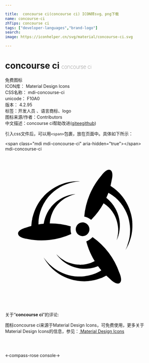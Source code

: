 ```yaml
---

title:  concourse ci(concourse ci) ICON转svg、png下载
name: concourse-ci
zhTips: concourse ci
tags: ["developer-languages","brand-logo"]
search: 
image: https://iconhelper.cn/svg/material/concourse-ci.svg

---
```


# concourse ci  <small style="font-size: 60%;font-weight: 100">concourse ci</small>


<div class="detail-page">
<p>
<span><span class="badge-success badge">免费图标</span> </span>
<br/>
<span>
ICON库：
<span class="badge-secondary badge">Material Design Icons</span> 
</span>
<br/>
<span>
CSS名称：
<span class="badge-secondary badge">mdi-concourse-ci</span> 
</span>
<br/>
<span>
unicode：
<span class="badge-secondary badge">F10A0</span> 
<copy-btn content='F10A0' btn-title=""></copy-btn>
<copy-btn :content='String.fromCodePoint(parseInt("F10A0", 16))' btn-title="复制U"></copy-btn>
</span>
<br/>
<span>
版本：
<span class="badge-secondary badge">4.2.95</span> 
</span><br/><span>标签：<span class="badge-light badge"><router-link to="/tags/developer-languages.html">开发人员 、语言</router-link></span><span class="badge-light badge"><router-link to="/tags/brand-logo.html">商标、logo</router-link></span></span>
<br/>
<span>图标来源/作者：<span class="badge-light badge">Contributors</span></span> 
<br/>
<span class="zh-detail">中文描述：<span class="badge-primary badge">concourse ci</span><span class="help-link"><span>帮助改进</span>(<a href="https://gitee.com/liuwave/icon-helper/edit/master/json/material/concourse-ci.json" target="_blank" rel="noopener noreferrer">gitee</a><a href="https://github.com/liuwave/icon-helper/edit/master/json/material/concourse-ci.json" target="_blank" rel="noopener noreferrer">github</a></span>)</span><br/>
</p>
</div>
<div class="alert alert-dark">
  <i class="mdi mdi-concourse-ci mdi-48px"></i>
  <i class="mdi mdi-concourse-ci mdi-36px"></i>
  <i class="mdi mdi-concourse-ci mdi-24px"></i>
  <i class="mdi mdi-concourse-ci mdi-18px"></i>
</div>
<div>
  <p>引入css文件后，可以用<code>&lt;span&gt;</code>包裹，放在页面中。具体如下所示：    
  </p>
  <div class="alert alert-primary" style="font-size: 14px">
    &lt;span class="mdi mdi-concourse-ci" aria-hidden="true"&gt;&lt;/span&gt;
    <copy-btn content='<span class="mdi mdi-concourse-ci" aria-hidden="true"></span>'></copy-btn>
  </div>
  <div class="alert alert-secondary">
    <i class="mdi mdi-concourse-ci"
    style="font-size: 24px"
    aria-hidden="true"></i> mdi-concourse-ci
    <copy-btn content="mdi-concourse-ci" btn-title="复制图标名称"></copy-btn>
  </div>
</div>
<div id="svg" class="svg-wrap">
<svg xmlns="http://www.w3.org/2000/svg" viewBox="0 0 24 24"><path d="M10.94 12.09A1.06 1.06 0 1 0 11.91 10.95A1.06 1.06 0 0 0 10.94 12.09M13.54 13.21A2.62 2.62 0 0 1 12.58 13.88L12.57 13.89A11.17 11.17 0 0 0 13.87 16.92A4.83 4.83 0 0 1 12.92 17.3A4.9 4.9 0 0 1 12.24 17.44L12.16 17.45L12.06 17.46L11.87 17.47C11.75 17.47 11.64 17.5 11.5 17.47A5 5 0 0 1 10.79 17.4A5.13 5.13 0 0 1 10.09 17.23A4.78 4.78 0 0 1 9.46 17A5 5 0 0 1 8.93 16.68A4.45 4.45 0 0 1 8.5 16.38C8.38 16.29 8.28 16.19 8.2 16.12L7.95 15.87C7.95 15.87 8 15.97 8.16 16.15C8.24 16.23 8.32 16.34 8.44 16.45A4.93 4.93 0 0 0 8.82 16.82A5.21 5.21 0 0 0 9.33 17.2A5.08 5.08 0 0 0 9.96 17.56A5.43 5.43 0 0 0 10.68 17.85A5.5 5.5 0 0 0 11.46 18.03C11.6 18.06 11.74 18.07 11.88 18.08L12.07 18.1H12.27A5.5 5.5 0 0 0 13.07 18.05A5.61 5.61 0 0 0 14.39 17.7Q14.63 18.03 14.9 18.34L14.87 18.36L14.66 18.5H14.62C14.59 18.53 14.67 18.5 14.66 18.5H14.64L14.58 18.54L14.44 18.61L14.37 18.64L14.33 18.66L14.32 18.67H14.31C14.3 18.68 14.36 18.66 14.33 18.67H14.32L14.17 18.74Q14.09 18.77 14 18.81V18.82L13.93 18.84L13.84 18.87A6.5 6.5 0 0 1 12.25 19.26A6.4 6.4 0 0 1 11.31 19.3H11.19L11.07 19.29L10.81 19.27C10.65 19.24 10.5 19.23 10.33 19.2A6.59 6.59 0 0 1 8.5 18.57C8.35 18.5 8.21 18.43 8.08 18.35C7.95 18.27 7.83 18.19 7.71 18.11A6.64 6.64 0 0 1 7.07 17.6A6.35 6.35 0 0 1 6.57 17.11C6.43 16.96 6.32 16.82 6.22 16.7C6.13 16.58 6.06 16.5 6 16.42L5.94 16.32L6 16.43C6.04 16.5 6.1 16.6 6.18 16.73C6.26 16.86 6.36 17 6.5 17.18A6.5 6.5 0 0 0 6.94 17.73A6.86 6.86 0 0 0 7.55 18.31C7.67 18.41 7.78 18.5 7.91 18.6C8.04 18.7 8.17 18.79 8.31 18.88A7.12 7.12 0 0 0 9.21 19.37A7.2 7.2 0 0 0 10.2 19.74C10.37 19.8 10.55 19.83 10.73 19.87L11 19.92L11.11 19.94L11.25 19.96A7.27 7.27 0 0 0 12.29 20.03A7.38 7.38 0 0 0 14.14 19.77L14.23 19.74L14.28 19.73L14.34 19.71C14.4 19.69 14.46 19.68 14.5 19.66L14.68 19.6L14.85 19.54L15 19.5L15.06 19.45H15.08L15.13 19.43L15.14 19.42L15.17 19.41L15.39 19.3L15.67 19.16C15.86 19.34 16.06 19.5 16.26 19.69C16.26 19.69 17.23 20.69 17.76 20.28C18.26 19.89 17.68 18.68 17.68 18.68A11.2 11.2 0 0 0 13.54 13.21M10.16 11.57L10.15 11.56A11.18 11.18 0 0 0 6.91 11.11A4.72 4.72 0 0 1 7.34 9.39L7.38 9.31L7.42 9.23L7.5 9.06C7.57 8.96 7.62 8.85 7.69 8.75A4.97 4.97 0 0 1 8.14 8.17A5.05 5.05 0 0 1 8.66 7.67A4.77 4.77 0 0 1 9.2 7.27A5.06 5.06 0 0 1 9.74 7A4.88 4.88 0 0 1 10.22 6.78C10.37 6.72 10.5 6.69 10.61 6.66C10.82 6.6 10.95 6.58 10.95 6.58S10.82 6.59 10.6 6.61C10.5 6.63 10.35 6.64 10.19 6.68A4.94 4.94 0 0 0 9.67 6.82A5.34 5.34 0 0 0 9.08 7.05A5.08 5.08 0 0 0 8.45 7.39A5.47 5.47 0 0 0 7.82 7.84A5.55 5.55 0 0 0 7.25 8.41C7.16 8.5 7.08 8.63 7 8.74L6.88 8.89L6.82 8.97L6.76 9.06A5.5 5.5 0 0 0 6.38 9.77A5.61 5.61 0 0 0 5.97 11.14L5.96 11.16C5.7 11.18 5.43 11.21 5.16 11.26V11.12L5.17 10.87V10.82C5.17 10.78 5.16 10.88 5.16 10.87V10.84L5.17 10.77L5.18 10.62L5.19 10.54V10.5H5.2V10.47C5.2 10.46 5.19 10.5 5.19 10.5L5.22 10.32L5.24 10.14L5.25 10.12V10.11L5.24 10.13L5.25 10.12V10.11L5.26 10.07L5.27 9.97A6.5 6.5 0 0 1 6.26 7.59L6.32 7.5L6.39 7.4L6.55 7.19C6.65 7.07 6.74 6.94 6.86 6.82A6.61 6.61 0 0 1 8.37 5.59C8.5 5.5 8.64 5.43 8.77 5.37C8.9 5.29 9.04 5.24 9.17 5.18A6.76 6.76 0 0 1 9.94 4.9A6.5 6.5 0 0 1 10.62 4.74C10.82 4.69 11 4.68 11.15 4.66C11.3 4.64 11.42 4.64 11.5 4.63L11.62 4.62H11.5C11.42 4.62 11.3 4.61 11.15 4.61C11 4.61 10.82 4.61 10.61 4.63A6.41 6.41 0 0 0 9.9 4.73A7.03 7.03 0 0 0 9.08 4.93C8.94 5 8.79 5.03 8.65 5.09C8.5 5.14 8.35 5.21 8.2 5.28A7.26 7.26 0 0 0 7.31 5.78A7.33 7.33 0 0 0 6.47 6.42C6.33 6.54 6.2 6.68 6.07 6.8L5.9 7L5.82 7.09L5.72 7.19A7.25 7.25 0 0 0 5.12 8.04A7.38 7.38 0 0 0 4.36 9.75L4.33 9.84L4.32 9.89L4.3 9.95L4.25 10.13L4.21 10.29L4.18 10.5L4.15 10.63C4.14 10.65 4.14 10.67 4.14 10.7L4.13 10.72V10.78L4.12 10.81L4.09 11.06L4.05 11.5C3.79 11.57 3.53 11.65 3.28 11.74C3.28 11.74 1.93 12.05 2 12.72C2.08 13.35 3.41 13.5 3.41 13.5A11.21 11.21 0 0 0 10.24 12.74A2.62 2.62 0 0 1 10.16 11.57M19.7 10.84A7.19 7.19 0 0 0 19.53 9.79C19.5 9.62 19.43 9.45 19.38 9.27L19.3 9.03L19.26 8.91L19.21 8.77A7.23 7.23 0 0 0 18.75 7.83A7.35 7.35 0 0 0 17.62 6.35L17.55 6.28L17.5 6.25L17.47 6.2L17.33 6.08L17.21 5.97L17.06 5.85L16.94 5.75L16.89 5.7L16.88 5.69H16.87L16.83 5.66L16.8 5.64L16.59 5.5L16.32 5.31Q16.42 4.88 16.5 4.45S16.88 3.11 16.25 2.85C15.67 2.61 14.91 3.72 14.91 3.72A11.21 11.21 0 0 0 12.25 10.05A2.63 2.63 0 0 1 13.32 10.55A11.2 11.2 0 0 0 15.25 8A4.73 4.73 0 0 1 16.08 8.66A4.81 4.81 0 0 1 16.53 9.19L16.58 9.25L16.63 9.33L16.74 9.5C16.8 9.59 16.86 9.69 16.92 9.8A4.89 4.89 0 0 1 17.4 11.16A4.78 4.78 0 0 1 17.5 11.83A4.88 4.88 0 0 1 17.5 12.44A4.76 4.76 0 0 1 17.44 12.96C17.42 13.11 17.39 13.25 17.36 13.36C17.31 13.57 17.27 13.7 17.27 13.7L17.41 13.37C17.45 13.26 17.5 13.14 17.54 13A5.06 5.06 0 0 0 17.67 12.46A5.34 5.34 0 0 0 17.75 11.83A5.04 5.04 0 0 0 17.76 11.11A5.38 5.38 0 0 0 17.43 9.57C17.38 9.44 17.32 9.31 17.27 9.19L17.18 9L17.14 8.93L17.09 8.83A5.53 5.53 0 0 0 15.67 7.16C15.79 6.9 15.89 6.65 16 6.38L16.03 6.41L16.25 6.53L16.28 6.54V6.55H16.29C16.32 6.57 16.24 6.5 16.25 6.53H16.26L16.27 6.54L16.33 6.58L16.45 6.66L16.5 6.71L16.56 6.73L16.57 6.74H16.58L16.56 6.73H16.57L16.71 6.84L16.85 6.94L16.87 6.96L16.86 6.95L16.87 6.96L16.91 7L17 7.05A6.46 6.46 0 0 1 18.6 9.05L18.65 9.15L18.71 9.27L18.82 9.5C18.87 9.65 18.94 9.79 19 9.95A6.69 6.69 0 0 1 19.24 10.9A6.78 6.78 0 0 1 19.35 11.86C19.36 12 19.36 12.17 19.35 12.32C19.35 12.5 19.34 12.62 19.33 12.77A6.79 6.79 0 0 1 19.2 13.58A6.4 6.4 0 0 1 19 14.25C18.96 14.45 18.89 14.62 18.84 14.76C18.78 14.9 18.73 15 18.7 15.07L18.64 15.19L18.71 15.08C18.75 15 18.81 14.91 18.88 14.78C18.95 14.64 19.04 14.5 19.12 14.29A6.5 6.5 0 0 0 19.37 13.62A6.93 6.93 0 0 0 19.59 12.81C19.61 12.66 19.64 12.5 19.66 12.35C19.68 12.19 19.7 12.03 19.7 11.87A7.1 7.1 0 0 0 19.69 10.84" /></svg>
</div>
<detail full-name='mdi-concourse-ci'></detail>
<div class="icon-detail__container">
<p>关于“<b>concourse ci</b>”的评论:</p>
</div>
<Vssue title="关于“concourse ci”的评论" />    
<div><p>图标concourse ci来源于Material Design Icons，可免费使用，更多关于 Material Design Icons的信息，参见：<a target="_blank" href="https://iconhelper.cn/material.html"> Material Design Icons</a>
</p></div>

<div style="padding:2rem 0 " class="page-nav"><p class="inner"><span class="prev">←<router-link to="/icon/compass-rose.html">compass-rose</router-link></span> <span class="next"><router-link to="/icon/console.html">console</router-link>→</span></p></div>

